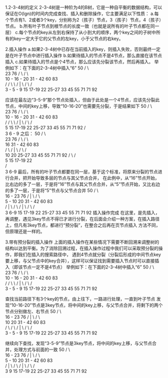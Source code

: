 1.2-3-4树的定义
  2-3-4树是一种阶为4的B树，它是一种自平衡的数据结构，可以保证在O(lgn)的时间内完成查找、插入和删除操作，它主要满足以下性质：
  a.每个节点有1、2或者3个key，分别称为2（孩子）节点，3（孩子）节点，4（孩子）节点。
  b.所有叶子节点到根节点的长度一致（也就是说所有的叶子节点都在同一层）
  c.每个节点的key从左到右保持了从小到大的顺序，两个key之间的子树中所有的key一定大于它的父节点的左key，小于父节点的右key。

 
2.插入操作
  a.如果2-3-4树中已存在当前插入的key，则插入失败，否则最终一定是在叶子节点中进行插入操作
  b.如果待插入的节点不是4节点，那么直接在该节点插入
  c.如果待插入的节点是个4节点，那么应该先分裂该节点，然后再插入。
  举例如下：在下面的2-3-4树中插入“6”
					50
                             /                       \    
                            23                        76
                    /             \              /         \                                                 
             10 - 16 - 20      31 - 42          60          83        
           /    /    \   \     /  |   \        /  \        /  \
  3 - 5 - 9    15  17-19 22 25-27 33   45     55   71     71   92 

  应该在最左边“3-5-9”那个节点处插入，但由于此处是一个4节点，应该先分裂此节点，中间的key上移，导致“10-16-20”也需要先分裂，于是结果如下
					50
                             /                       \    
                            23                        76
                    /             \              /         \                                                 
             10 - 16 - 20      31 - 42          60          83        
           /    /    \   \     /  |   \        /  \        /  \
          5    15  17-19 22 25-27 33   45     55   71     71   92 
        /   \
       3   6 - 9
  之后：
					50
                             /                       \    
                            23                        76
                    /             \              /         \                                                 
                   16          31 - 42          60          83        
                 /   \         /  |   \        /  \        /  \
               10     20    25-27 33   45     55   71     71   92 
	     /  \   /   \
            5   15 17-19 22              
          /  \
         3   6-9
  最后，所有的叶子节点都要在同一层，基于这个标准，将原来分裂的节点进行合并，把开始导致多层的节点与其父节点合并，
  在此例中，从“16”节点开始，比右边的多了一层，于是将“16”节点与其父节点合并，从“5”节点开始，又比右边的多了一层，于是将“5”节点与父节点合并
					  50
                             /                          \    
                         16 - 23                         76
                    /       |         \              /         \                                                 
                5 - 10      20      31 - 42         60          83        
              /  |   \    /   \     /  |   \       /  \        /  \
             3  6-9  15 17-19 22 25-27 33   45    55   71     71   92 
  插入操作完成
  在这里，是先插入，再调整，遇见3key节点不得已才进行分裂，在后面会介绍一种方案，在插入路径上，但凡有3key节点，都进行“预分裂”，在整合之后再在页节点插入
  方法不同，但原理还是一样的。
  

3.带有预分裂的插入操作
  上面的插入操作在某些情况下需要不断回溯来调整树的结构以达到平衡。为了消除回溯过程，在插入操作过程中我们可以采取预分裂的操作，即我们在插入的搜索路径中，
  遇到4节点就分裂（分裂后形成的中间节点key要上移，与父节点中的key合并），这样可以保证找到需要插入节点时可以直接插入（即该节点一定不是4节点）
  举例如下：在下面的2-3-4树中插入“6”
  					50
                             /                       \    
                            23                        76
                    /             \              /         \                                                 
             10 - 16 - 20      31 - 42          60          83        
           /    /    \   \     /  |   \        /  \        /  \
  3 - 5 - 9    15  17-19 22 25-27 33   45     55   71     71   92 

  查找当前路径下有3个key的节点，由上往下，一路进行处理，一直到叶子节点
  发现“10-16-20”节点是3key节点，将中间的key上移，与父节点合并，将剩下的两个节点分别做左、右节点
					  50
                             /                          \    
                         16 - 23                         76
                    /       |         \              /         \                                                 
                   10       20      31 - 42         60          83        
                 /   \    /   \     /  |   \       /  \        /  \
        3 - 5 - 9    15 17-19 22 25-27 33   45    55   71     71   92 

  继续向下查找，发现“3-5-9”节点是3key节点，将中间的key上移，与父节点合并，处理方式与前面的一致
					  50
                             /                          \    
                         16 - 23                         76
                   /        |         \              /         \                                                 
                5 - 10      20      31 - 42         60          83        
               /  |  \    /   \     /  |   \       /  \        /  \
              3   9  15 17-19 22 25-27 33   45    55   71     71   92 




